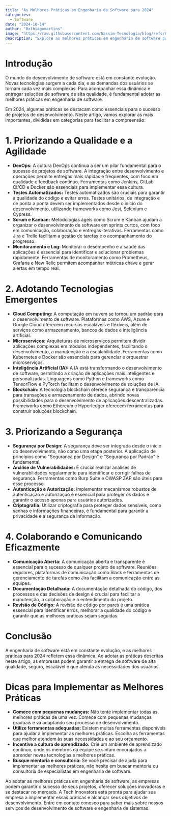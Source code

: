 ```yaml
---
title: "As Melhores Práticas em Engenharia de Software para 2024"
categories: 
  - Software
date: "2024-10-14"
author: "0xthiagomartins"
image: "https://raw.githubusercontent.com/Nassim-Tecnologia/blog/refs/heads/main/assets/posts/praticas-engenharia-software/blog-detail-hero.png"
description: "Explore as melhores práticas em engenharia de software para 2024, incluindo DevSecOps, desenvolvimento ágil, microsserviços, IA, computação em nuvem, blockchain, RV/RA e foco na experiência do usuário."
---
```



# Introdução

O mundo do desenvolvimento de software está em constante evolução. Novas tecnologias surgem a cada dia, e as demandas dos usuários se tornam cada vez mais complexas. Para acompanhar essa dinâmica e entregar soluções de software de alta qualidade, é fundamental adotar as melhores práticas em engenharia de software.

Em 2024, algumas práticas se destacam como essenciais para o sucesso de projetos de desenvolvimento. Neste artigo, vamos explorar as mais importantes, divididas em categorias para facilitar a compreensão:

# 1. Priorizando a Qualidade e a Agilidade

* **DevOps:** A cultura DevOps continua a ser um pilar fundamental para o sucesso de projetos de software. A integração entre desenvolvimento e operações permite entregas mais rápidas e frequentes, com foco em qualidade e feedback contínuo. Ferramentas como Jenkins, GitLab CI/CD e Docker são essenciais para implementar essa cultura.
* **Testes Automatizados:** Testes automatizados são cruciais para garantir a qualidade do código e evitar erros. Testes unitários, de integração e de ponta a ponta devem ser implementados desde o início do desenvolvimento, utilizando frameworks como Jest, Selenium e Cypress.
* **Scrum e Kanban:** Metodologias ágeis como Scrum e Kanban ajudam a organizar o desenvolvimento de software em sprints curtos, com foco em comunicação, colaboração e entregas iterativas. Ferramentas como Jira e Trello facilitam a gestão de tarefas e o acompanhamento do progresso.
* **Monitoramento e Log:** Monitorar o desempenho e a saúde das aplicações é essencial para identificar e solucionar problemas rapidamente. Ferramentas de monitoramento como Prometheus, Grafana e New Relic permitem acompanhar métricas chave e gerar alertas em tempo real.

# 2. Adotando Tecnologias Emergentes

* **Cloud Computing:** A computação em nuvem se tornou um padrão para o desenvolvimento de software. Plataformas como AWS, Azure e Google Cloud oferecem recursos escaláveis e flexíveis, além de serviços como armazenamento, bancos de dados e inteligência artificial.
* **Microserviços:** Arquiteturas de microserviços permitem dividir aplicações complexas em módulos independentes, facilitando o desenvolvimento, a manutenção e a escalabilidade. Ferramentas como Kubernetes e Docker são essenciais para gerenciar e orquestrar microserviços.
* **Inteligência Artificial (IA):** A IA está transformando o desenvolvimento de software, permitindo a criação de aplicações mais inteligentes e personalizadas. Linguagens como Python e frameworks como TensorFlow e PyTorch facilitam o desenvolvimento de soluções de IA.
* **Blockchain:** A tecnologia blockchain oferece segurança e transparência para transações e armazenamento de dados, abrindo novas possibilidades para o desenvolvimento de aplicações descentralizadas. Frameworks como Ethereum e Hyperledger oferecem ferramentas para construir soluções blockchain.

# 3. Priorizando a Segurança

* **Segurança por Design:** A segurança deve ser integrada desde o início do desenvolvimento, não como uma etapa posterior. A aplicação de princípios como "Segurança por Design" e "Segurança por Padrão" é fundamental.
* **Análise de Vulnerabilidades:** É crucial realizar análises de vulnerabilidades regularmente para identificar e corrigir falhas de segurança. Ferramentas como Burp Suite e OWASP ZAP são úteis para esse processo.
* **Autenticação e Autorização:** Implementar mecanismos robustos de autenticação e autorização é essencial para proteger os dados e garantir o acesso apenas para usuários autorizados.
* **Criptografia:** Utilizar criptografia para proteger dados sensíveis, como senhas e informações financeiras, é fundamental para garantir a privacidade e a segurança da informação.

# 4. Colaborando e Comunicando Eficazmente

* **Comunicação Aberta:** A comunicação aberta e transparente é essencial para o sucesso de qualquer projeto de software. Reuniões regulares, plataformas de comunicação como Slack e ferramentas de gerenciamento de tarefas como Jira facilitam a comunicação entre as equipes.
* **Documentação Detalhada:** A documentação detalhada do código, dos processos e das decisões de design é crucial para facilitar a manutenção, a colaboração e o entendimento do projeto.
* **Revisão de Código:** A revisão de código por pares é uma prática essencial para identificar erros, melhorar a qualidade do código e garantir que as melhores práticas sejam seguidas.

# Conclusão

A engenharia de software está em constante evolução, e as melhores práticas para 2024 refletem essa dinâmica. Ao adotar as práticas descritas neste artigo, as empresas podem garantir a entrega de software de alta qualidade, seguro, escalável e que atenda às necessidades dos usuários.

# Dicas para Implementar as Melhores Práticas

* **Comece com pequenas mudanças:** Não tente implementar todas as melhores práticas de uma vez. Comece com pequenas mudanças graduais e vá adaptando seu processo de desenvolvimento.
* **Utilize ferramentas adequadas:** Existem muitas ferramentas disponíveis para ajudar a implementar as melhores práticas. Escolha as ferramentas que melhor atendem às suas necessidades e ao seu orçamento.
* **Incentive a cultura de aprendizado:** Crie um ambiente de aprendizado contínuo, onde os membros da equipe se sintam encorajados a aprender novas tecnologias e melhores práticas.
* **Busque mentoria e consultoria:** Se você precisar de ajuda para implementar as melhores práticas, não hesite em buscar mentoria ou consultoria de especialistas em engenharia de software.

Ao adotar as melhores práticas em engenharia de software, as empresas podem garantir o sucesso de seus projetos, oferecer soluções inovadoras e se destacar no mercado. A Tech Innovators está pronta para ajudar sua empresa a implementar essas práticas e alcançar seus objetivos de desenvolvimento. Entre em contato conosco para saber mais sobre nossos serviços de desenvolvimento de software e engenharia de sistemas.
